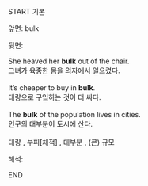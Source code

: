 START
기본

앞면:
bulk


뒷면:
<div>She heaved her <strong>bulk</strong> out of the chair. </div><div><div>그녀가 육중한 몸을 의자에서 일으켰다.<br><br></div></div><div><div>It’s cheaper to buy in <strong>bulk</strong>. </div><div><div>대량으로 구입하는 것이 더 싸다.</div></div></div><div><br></div><div><div>The <strong>bulk</strong> of the population lives in cities. </div><div><div>인구의 대부분이 도시에 산다.</div></div></div><div><br></div><div>대량 , 부피[체적] , 대부분 , (큰) 규모</div>


해석:

END